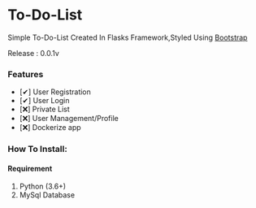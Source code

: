 # To-Do-List

Simple To-Do-List Created In Flasks Framework,Styled Using [Bootstrap](https://getbootstrap.com)

Release : 0.0.1v

### Features 

- [✔] User Registration
- [✔] User Login
- [❌] Private List
- [❌] User Management/Profile
- [❌] Dockerize app

### How To Install:

#### Requirement
1. Python (3.6+)
2. MySql Database
